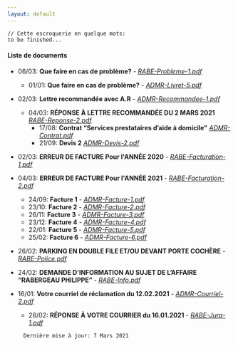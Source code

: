 ```yaml
---
layout: default
---
```

```
// Cette escroquerie en quelque mots:
to be finished...
```
#### Liste de documents

- 06/03: **Que faire en cas de problème?** - [_RABE-Probleme-1.pdf_](./pdf/RABE-Probleme-1.pdf)
  - 01/01: **Que faire en cas de problème?** - [_ADMR-Livret-5.pdf_](./pdf/ADMR-Livret-5.pdf)
- 02/03: **Lettre recommandée avec A.R** - [_ADMR-Recommandee-1.pdf_](./pdf/ADMR-lettre-recommandee.pdf)
  - 04/03: **RÉPONSE À LETTRE RECOMMANDÉE DU 2 MARS 2021** [_RABE-Reponse-2.pdf_](./pdf/RABE-Reponse-2.pdf)
    - 17/08: **Contrat “Services prestataires d’aide à domicile"** [_ADMR-Contrat.pdf_](./pdf/ADMR-Contrat.pdf)
    - 21/09: **Devis 2** [_ADMR-Devis-2.pdf_](./pdf/ADMR-Devis-2.pdf)
- 02/03: **ERREUR DE FACTURE Pour l'ANNÉE 2020** - [_RABE-Facturation-1.pdf_](./pdf/RABE-Facturation-1.pdf)

- 04/03: **ERREUR DE FACTURE Pour l'ANNÉE 2021** - [_RABE-Facturation-2.pdf_](./pdf/RABE-Facturation-2.pdf)
  - 24/09: **Facture 1** - [_ADMR-Facture-1.pdf_](./pdf/ADMR-Facture-1.pdf)
  - 23/10: **Facture 2** - [_ADMR-Facture-2.pdf_](./pdf/ADMR-Facture-2.pdf)
  - 26/11: **Facture 3** - [_ADMR-Facture-3.pdf_](./pdf/ADMR-Facture-3.pdf)
  - 23/12: **Facture 4** - [_ADMR-Facture-4.pdf_](./pdf/ADMR-Facture-4.pdf) 
  - 22/01: **Facture 5** - [_ADMR-Facture-5.pdf_](./pdf/ADMR-Facture-5.pdf)
  - 25/02: **Facture 6** - [_ADMR-Facture-6.pdf_](./pdf/ADMR-Facture-6.pdf)
- 26/02: **PARKING EN DOUBLE FILE ET/OU DEVANT PORTE COCHÈRE** - [_RABE-Police.pdf_](./pdf/RABE-Police.pdf)

- 24/02: **DEMANDE D’INFORMATION AU SUJET DE L’AFFAIRE “RABERGEAU PHILIPPE”** - [_RABE-Info.pdf_](./pdf/RABE-Info.pdf)

- 16/01: **Votre courriel de réclamation du 12.02.2021** - [_ADMR-Courriel-2.pdf_](./pdf/ADMR-Courriel-2.pdf)
  - 28/02: **RÉPONSE À VOTRE COURRIER du 16.01.2021** - [_RABE-Jura-1.pdf_](./pdf/RABE-Jura-1.pdf)

```
     Dernière mise à jour: 7 Mars 2021
```
